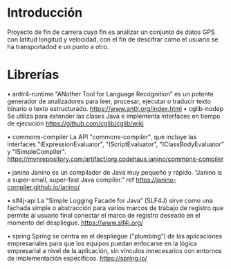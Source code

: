 # Introducción
Proyecto de fin de carrera cuyo fin es analizar un conjunto de datos GPS con latitud longitud y velocidad, con el fin de descifrar como el usuario se ha transportadod e un punto a otro.

# Librerías

•	antlr4-runtime 
“ANother Tool for Language Recognition” es un potente generador de analizadores para leer, procesar, ejecutar o traducir texto binario o texto estructurado.
https://www.antlr.org/index.html
•	cglib-nodep
Se utiliza para extender las clases Java e implementa interfaces en tiempo de ejecución
https://github.com/cglib/cglib/wiki

•	commons-compiler
La API "commons-compiler", que incluye las interfaces "IExpressionEvaluator", "IScriptEvaluator", "IClassBodyEvaluator" y "ISimpleCompiler".
https://mvnrepository.com/artifact/org.codehaus.janino/commons-compiler

•	janino
Janino es un compilador de Java muy pequeño y rápido.
“Janino is a super-small, super-fast Java compiler.” ref
https://janino-compiler.github.io/janino/

•	slf4j-api
La “Simple Logging Facade for Java” (SLF4J) sirve como una fachada simple o abstracción para varios marcos de trabajo de registro que permite al usuario final conectar el marco de registro deseado en el momento del despliegue.
https://www.slf4j.org/

•	spring
Spring se centra en el despliegue ("plumbing”) de las aplicaciones empresariales para que los equipos puedan enfocarse en la lógica empresarial a nivel de la aplicación, sin vínculos innecesarios con entornos de implementación específicos.
https://spring.io/

